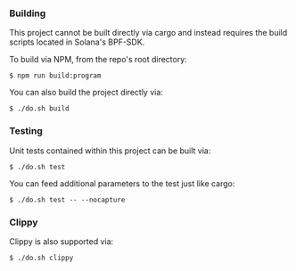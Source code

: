 
### Building

This project cannot be built directly via cargo and instead requires the build scripts located in Solana's BPF-SDK.

To build via NPM, from the repo's root directory:

`$ npm run build:program`

You can also build the project directly via:

`$ ./do.sh build`

### Testing

Unit tests contained within this project can be built via:

`$ ./do.sh test`

You can feed additional parameters to the test just like cargo:

`$ ./do.sh test -- --nocapture`

### Clippy

Clippy is also supported via:

`$ ./do.sh clippy`
